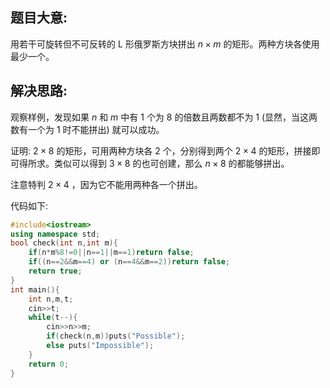 ## 题目大意:

用若干可旋转但不可反转的 L 形俄罗斯方块拼出 $n\times m$ 的矩形。两种方块各使用最少一个。
## 解决思路:

观察样例，发现如果 $n$ 和 $m$ 中有 $1$ 个为 $8$ 的倍数且两数都不为 $1$ (显然，当这两数有一个为 $1$ 时不能拼出) 就可以成功。

证明: $2\times 8$ 的矩形，可用两种方块各 $2$ 个，分别得到两个 $2\times 4$ 的矩形，拼接即可得所求。类似可以得到 $3\times 8$ 的也可创建，那么 $n\times 8$ 的都能够拼出。

注意特判 $2\times 4$ ，因为它不能用两种各一个拼出。

代码如下:

```cpp
#include<iostream>
using namespace std;
bool check(int n,int m){
    if(n*m%8!=0||n==1||m==1)return false;
    if((n==2&&m==4) or (n==4&&m==2))return false;
    return true;
}
int main(){
    int n,m,t;
    cin>>t;
    while(t--){
        cin>>n>>m;
        if(check(n,m))puts("Possible");
        else puts("Impossible");
    }
    return 0;
}
```
